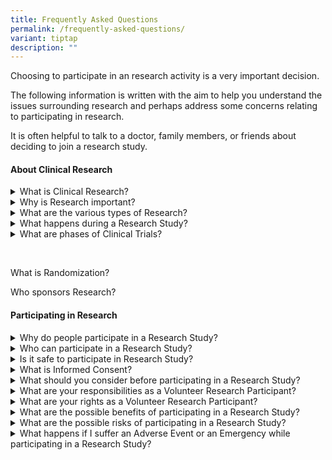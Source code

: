 ```yaml
---
title: Frequently Asked Questions
permalink: /frequently-asked-questions/
variant: tiptap
description: ""
---
```

<p>Choosing to participate in an research activity is a very important decision.</p>
<p>The following information is written with the aim to help you understand
the issues surrounding research and perhaps address some concerns relating
to participating in research.</p>
<p>It is often helpful to talk to a doctor, family members, or friends about
deciding to join a research study.</p>
<p></p>
<h4><strong>About Clinical Research</strong></h4>
<div data-type="detailGroup" class="isomer-accordion isomer-accordion-white">
<details class="isomer-details">
<summary>What is Clinical Research?</summary>
<div data-type="detailsContent" class="isomer-details-content">
<p>Clinical Research is research conducted in human volunteers to answer
scientific health questions. Clinical Research helps to determine the safety
and effectiveness of experimental drugs or devices. Clinical research is
commonly described as a&nbsp; “Clinical Trial”, “Clinical Study” or an
“Experiment”. Clinical Research is not the same as Clinical Treatment.</p>
<p></p>
</div>
</details>
<details class="isomer-details">
<summary>Why is Research important?</summary>
<div data-type="detailsContent" class="isomer-details-content">
<p>Research is an essential process in the search for better, faster and
cheaper alternatives to existing treatment and diagnostic options. Research
has the potential to uncover important knowledge that can improve our quality
of life.</p>
<p></p>
</div>
</details>
<details class="isomer-details">
<summary>What are the various types of Research?</summary>
<div data-type="detailsContent" class="isomer-details-content">
<p>There are many unanswered questions in healthcare. Research studies are
designed to answer some of these questions. The research design varies
with the research question being asked. Some of the more common types of
research are:</p>
<p><strong>Interventional research</strong> is designed to determine whether
a new treatment, new combination of drugs, a new device, a new surgical
intervention, or new radiation therapy is safe and effective.&nbsp;&nbsp;</p>
<p><strong>Prevention research</strong> is designed to look for better ways
to prevent disease. These include research on drugs, vitamins, vaccines,
minerals, and lifestyle changes.&nbsp;&nbsp;</p>
<p><strong>Diagnostic research</strong> studies are conducted to find better
tests or procedures for diagnosing a particular disease or condition.&nbsp;&nbsp;</p>
<p><strong>Screening research</strong> studies test the best way to detect
certain diseases or health conditions.</p>
<p><strong>Epidemiological research</strong> tries to answer health issues
in large groups of people or populations in natural settings.&nbsp;&nbsp;</p>
<p><strong>Quality of Life research</strong> explores ways to improve comfort
and the quality of life for individuals with a chronic illness.</p>
<p></p>
</div>
</details>
<details class="isomer-details">
<summary>What happens during a Research Study?</summary>
<div data-type="detailsContent" class="isomer-details-content">
<p>The Research Team, which may include Doctors, Nurses and other healthcare
professionals, will check the health of the Participant at the beginning
of the Research Study and screen the Participant using specific inclusion
/ exclusion criteria.</p>
<p>A Participant who is found to be eligible will be enrolled into the research
study, should he or she consent to participate in the research, and the
research team will perform the research related activities according to
the research protocol. Research Participants might have more tests and
doctor visits than patients who are not participating in the research.</p>
<p></p>
</div>
</details>
<details class="isomer-details">
<summary>What are phases of Clinical Trials?</summary>
<div data-type="detailsContent" class="isomer-details-content">
<p>The process of development of a new drug involves various phases. Before
a drug is study in humans it undergoes extensive pre-clinical testing.
Here is a simple description of the four phases of a clinical trial:</p>
<p><strong>Phase I </strong>: This first phase is carried out to assess the
safety of the new drug. Only small groups of volunteers (20-80) are recruited
for this phase.&nbsp;&nbsp;&nbsp;</p>
<p><strong>Phase II </strong>: Once a drug is shown to be safe in Phase I
testing, it goes on to phase II trials to test the efficacy. In Phase II,
a larger group (100-300) of patients with the disease is involved.&nbsp;&nbsp;</p>
<p><strong>Phase III </strong>: During this phase, the drug efficacy is determined
and larger group of population (1,000-3,000) is recruited. Results from
phase III helps pharmaceutical drugs gain further knowledge on the drug's
effectiveness, benefits and range of possible adverse reactions.&nbsp;&nbsp;</p>
<p><strong>Phase IV</strong> :This phase is also known as the post marketing
phase. Phase IV clinical aim to determine how a particular drug compares
to other currently available drugs especially with regards to long term
safety, efficacy and cost effectiveness.</p>
<p></p>
</div>
</details>
</div>
<p>&nbsp;</p>
<p></p>
<p></p>
<p>What is Randomization?</p>
<p>Who sponsors Research?</p>
<p></p>
<h4><strong>Participating in Research</strong></h4>
<div data-type="detailGroup" class="isomer-accordion isomer-accordion-white">
<details class="isomer-details">
<summary>Why do people participate in a Research Study?</summary>
<div data-type="detailsContent" class="isomer-details-content">
<p></p>
</div>
</details>
<details class="isomer-details">
<summary>Who can participate in a Research Study? &nbsp;</summary>
<div data-type="detailsContent" class="isomer-details-content">
<p></p>
</div>
</details>
<details class="isomer-details">
<summary>Is it safe to participate in Research Study? &nbsp;</summary>
<div data-type="detailsContent" class="isomer-details-content">
<p></p>
</div>
</details>
<details class="isomer-details">
<summary>What is Informed Consent? &nbsp;</summary>
<div data-type="detailsContent" class="isomer-details-content">
<p>&nbsp;</p>
<p>Clinical Research is research conducted in human volunteers to answer
scientific health questions. Clinical Research helps to determine the safety
and effectiveness of experimental drugs or devices. Clinical research is
commonly described as a&nbsp; “Clinical Trial”, “Clinical Study” or an
“Experiment”. Clinical Research is not the same as Clinical Treatment.</p>
<p></p>
</div>
</details>
<details class="isomer-details">
<summary>What should you consider before participating in a Research Study? &nbsp;</summary>
<div data-type="detailsContent" class="isomer-details-content">
<p></p>
</div>
</details>
<details class="isomer-details">
<summary>What are your responsibilities as a Volunteer Research Participant? &nbsp;</summary>
<div data-type="detailsContent" class="isomer-details-content">
<p></p>
</div>
</details>
<details class="isomer-details">
<summary>What are your rights as a Volunteer Research Participant? &nbsp;</summary>
<div data-type="detailsContent" class="isomer-details-content">
<p></p>
</div>
</details>
<details class="isomer-details">
<summary>What are the possible benefits of participating in a Research Study?</summary>
<div data-type="detailsContent" class="isomer-details-content">
<p></p>
</div>
</details>
<details class="isomer-details">
<summary>What are the possible risks of participating in a Research Study? &nbsp;</summary>
<div data-type="detailsContent" class="isomer-details-content">
<p></p>
</div>
</details>
<details class="isomer-details">
<summary>What happens if I suffer an Adverse Event or an Emergency while participating
in a Research Study? &nbsp;</summary>
<div data-type="detailsContent" class="isomer-details-content">
<p></p>
</div>
</details>
</div>
<p>&nbsp; &nbsp;</p>
<p></p>
<p></p>
<p></p>